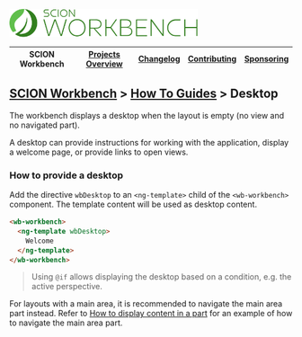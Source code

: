 <a href="/README.md"><img src="/resources/branding/scion-workbench-banner.svg" height="50" alt="SCION Workbench"></a>

| SCION Workbench | [Projects Overview][menu-projects-overview] | [Changelog][menu-changelog] | [Contributing][menu-contributing] | [Sponsoring][menu-sponsoring] |  
| --- | --- | --- | --- | --- |

## [SCION Workbench][menu-home] > [How To Guides][menu-how-to] > Desktop

The workbench displays a desktop when the layout is empty (no view and no navigated part).

A desktop can provide instructions for working with the application, display a welcome page, or provide links to open views.

### How to provide a desktop
Add the directive `wbDesktop` to an `<ng-template>` child of the `<wb-workbench>` component. The template content will be used as desktop content.

```html
<wb-workbench>
  <ng-template wbDesktop>
    Welcome
  </ng-template>
</wb-workbench>
```

> Using `@if` allows displaying the desktop based on a condition, e.g. the active perspective.

For layouts with a main area, it is recommended to navigate the main area part instead.
Refer to [How to display content in a part][link-how-to-navigate-part] for an example of how to navigate the main area part.

[link-how-to-navigate-part]: /docs/site/howto/how-to-navigate-part.md

[menu-how-to]: /docs/site/howto/how-to.md
[menu-home]: /README.md
[menu-projects-overview]: /docs/site/projects-overview.md
[menu-changelog]: /docs/site/changelog.md
[menu-contributing]: /CONTRIBUTING.md
[menu-sponsoring]: /docs/site/sponsoring.md
